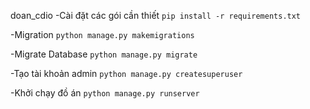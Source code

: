 doan_cdio
-Cài đặt các gói cần thiết `pip install -r requirements.txt`

-Migration `python manage.py makemigrations`

-Migrate Database `python manage.py migrate`

-Tạo tài khoản admin `python manage.py createsuperuser`

-Khởi chạy đồ án `python manage.py runserver`